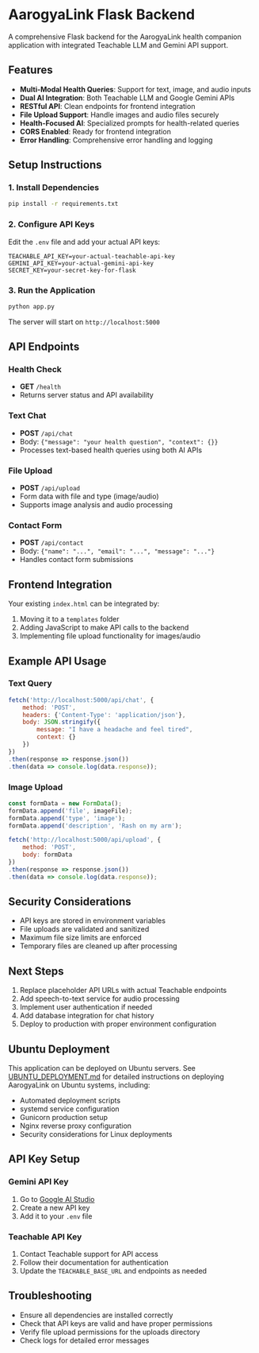 # AarogyaLink Flask Backend

A comprehensive Flask backend for the AarogyaLink health companion application with integrated Teachable LLM and Gemini API support.

## Features

- **Multi-Modal Health Queries**: Support for text, image, and audio inputs
- **Dual AI Integration**: Both Teachable LLM and Google Gemini APIs
- **RESTful API**: Clean endpoints for frontend integration
- **File Upload Support**: Handle images and audio files securely
- **Health-Focused AI**: Specialized prompts for health-related queries
- **CORS Enabled**: Ready for frontend integration
- **Error Handling**: Comprehensive error handling and logging

## Setup Instructions

### 1. Install Dependencies

```bash
pip install -r requirements.txt
```

### 2. Configure API Keys

Edit the `.env` file and add your actual API keys:

```env
TEACHABLE_API_KEY=your-actual-teachable-api-key
GEMINI_API_KEY=your-actual-gemini-api-key
SECRET_KEY=your-secret-key-for-flask
```

### 3. Run the Application

```bash
python app.py
```

The server will start on `http://localhost:5000`

## API Endpoints

### Health Check
- **GET** `/health`
- Returns server status and API availability

### Text Chat
- **POST** `/api/chat`
- Body: `{"message": "your health question", "context": {}}`
- Processes text-based health queries using both AI APIs

### File Upload
- **POST** `/api/upload`
- Form data with file and type (image/audio)
- Supports image analysis and audio processing

### Contact Form
- **POST** `/api/contact`
- Body: `{"name": "...", "email": "...", "message": "..."}`
- Handles contact form submissions

## Frontend Integration

Your existing `index.html` can be integrated by:

1. Moving it to a `templates` folder
2. Adding JavaScript to make API calls to the backend
3. Implementing file upload functionality for images/audio

## Example API Usage

### Text Query
```javascript
fetch('http://localhost:5000/api/chat', {
    method: 'POST',
    headers: {'Content-Type': 'application/json'},
    body: JSON.stringify({
        message: "I have a headache and feel tired",
        context: {}
    })
})
.then(response => response.json())
.then(data => console.log(data.response));
```

### Image Upload
```javascript
const formData = new FormData();
formData.append('file', imageFile);
formData.append('type', 'image');
formData.append('description', 'Rash on my arm');

fetch('http://localhost:5000/api/upload', {
    method: 'POST',
    body: formData
})
.then(response => response.json())
.then(data => console.log(data.response));
```

## Security Considerations

- API keys are stored in environment variables
- File uploads are validated and sanitized
- Maximum file size limits are enforced
- Temporary files are cleaned up after processing

## Next Steps

1. Replace placeholder API URLs with actual Teachable endpoints
2. Add speech-to-text service for audio processing
3. Implement user authentication if needed
4. Add database integration for chat history
5. Deploy to production with proper environment configuration

## Ubuntu Deployment

This application can be deployed on Ubuntu servers. See [UBUNTU_DEPLOYMENT.md](UBUNTU_DEPLOYMENT.md) for detailed instructions on deploying AarogyaLink on Ubuntu systems, including:

- Automated deployment scripts
- systemd service configuration
- Gunicorn production setup
- Nginx reverse proxy configuration
- Security considerations for Linux deployments

## API Key Setup

### Gemini API Key
1. Go to [Google AI Studio](https://makersuite.google.com/app/apikey)
2. Create a new API key
3. Add it to your `.env` file

### Teachable API Key
1. Contact Teachable support for API access
2. Follow their documentation for authentication
3. Update the `TEACHABLE_BASE_URL` and endpoints as needed

## Troubleshooting

- Ensure all dependencies are installed correctly
- Check that API keys are valid and have proper permissions
- Verify file upload permissions for the uploads directory
- Check logs for detailed error messages